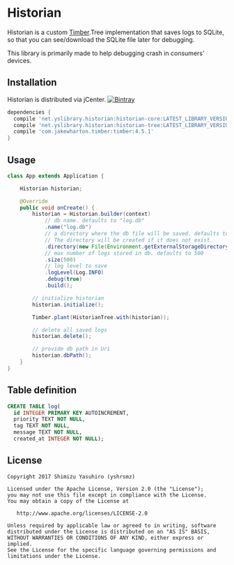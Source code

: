Historian
===

Historian is a custom [Timber](https://github.com/JakeWharton/timber).Tree implementation that saves logs to SQLite, so that you can see/download the SQLite file later for debugging.

This library is primarily made to help debugging crash in consumers' devices.

## Installation

Historian is distributed via jCenter. [![Bintray](https://img.shields.io/bintray/v/yshrsmz/maven/historian-core.svg)](https://bintray.com/yshrsmz/maven/historian-core/view)

```gradle
dependencies {
  compile 'net.yslibrary.historian:historian-core:LATEST_LIBRARY_VERSION'
  compile 'net.yslibrary.historian:historian-tree:LATEST_LIBRARY_VERSION'
  compile 'com.jakewharton.timber:timber:4.5.1'
}
```

## Usage

```java
class App extends Application {

    Historian historian;

    @Override
    public void onCreate() {
        historian = Historian.builder(context)
            // db name. defaults to "log.db"
            .name("log.db")
            // a directory where the db file will be saved. defaults to `context.getFiles()`.
            // The directory will be created if it does not exist.
            .directory(new File(Environment.getExternalStorageDirectory(), "somedir"))
            // max number of logs stored in db. defaults to 500
            .size(500)
            // log level to save
            .logLevel(Log.INFO)
            .debug(true)
            .build();

        // initialize historian
        historian.initialize();

        Timber.plant(HistorianTree.with(historian));

        // delete all saved logs
        historian.delete();

        // provide db path in Uri
        historian.dbPath();
    }
}
```

## Table definition

```sql
CREATE TABLE log(
  id INTEGER PRIMARY KEY AUTOINCREMENT,
  priority TEXT NOT NULL,
  tag TEXT NOT NULL,
  message TEXT NOT NULL,
  created_at INTEGER NOT NULL);
```


## License

```
Copyright 2017 Shimizu Yasuhiro (yshrsmz)

Licensed under the Apache License, Version 2.0 (the "License");
you may not use this file except in compliance with the License.
You may obtain a copy of the License at

   http://www.apache.org/licenses/LICENSE-2.0

Unless required by applicable law or agreed to in writing, software
distributed under the License is distributed on an "AS IS" BASIS,
WITHOUT WARRANTIES OR CONDITIONS OF ANY KIND, either express or implied.
See the License for the specific language governing permissions and
limitations under the License.
```
